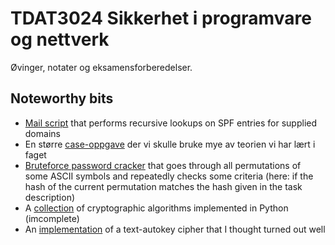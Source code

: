 # TDAT3024 Sikkerhet i programvare og nettverk

Øvinger, notater og eksamensforberedelser.

## Noteworthy bits

+ [Mail script](N11_mail/mailcheck.sh) that performs recursive lookups on SPF entries for supplied domains
+ En større [case-oppgave](N23_case/README.md) der vi skulle bruke mye av teorien vi har lært i faget
+ [Bruteforce password cracker](P08_authentication/bruteforce/cracker.cpp) that goes through all permutations of some ASCII symbols and repeatedly checks some criteria (here: if the hash of the current permutation matches the hash given in the task description)
+ A [collection](cryptools/) of cryptographic algorithms implemented in Python (imcomplete)
+ An [implementation](K16_stream_and_hash/autokey.hs) of a text-autokey cipher that I thought turned out well
